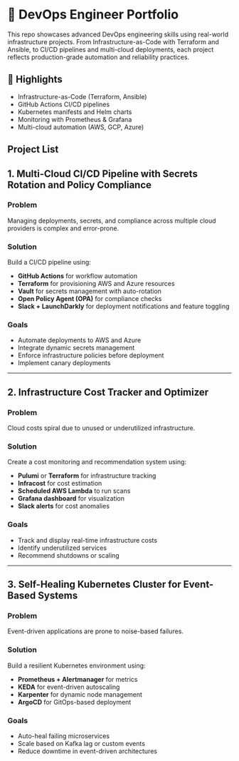 # 🚀 DevOps Engineer Portfolio

This repo showcases advanced DevOps engineering skills using real-world infrastructure projects. From Infrastructure-as-Code with Terraform and Ansible, to CI/CD pipelines and multi-cloud deployments, each project reflects production-grade automation and reliability practices.

## 🔧 Highlights
- Infrastructure-as-Code (Terraform, Ansible)
- GitHub Actions CI/CD pipelines
- Kubernetes manifests and Helm charts
- Monitoring with Prometheus & Grafana
- Multi-cloud automation (AWS, GCP, Azure)

## Project List

## 1. Multi-Cloud CI/CD Pipeline with Secrets Rotation and Policy Compliance

### Problem
Managing deployments, secrets, and compliance across multiple cloud providers is complex and error-prone.

### Solution
Build a CI/CD pipeline using:
- **GitHub Actions** for workflow automation
- **Terraform** for provisioning AWS and Azure resources
- **Vault** for secrets management with auto-rotation
- **Open Policy Agent (OPA)** for compliance checks
- **Slack + LaunchDarkly** for deployment notifications and feature toggling

### Goals
- Automate deployments to AWS and Azure
- Integrate dynamic secrets management
- Enforce infrastructure policies before deployment
- Implement canary deployments

---

## 2. Infrastructure Cost Tracker and Optimizer

### Problem
Cloud costs spiral due to unused or underutilized infrastructure.

### Solution
Create a cost monitoring and recommendation system using:
- **Pulumi** or **Terraform** for infrastructure tracking
- **Infracost** for cost estimation
- **Scheduled AWS Lambda** to run scans
- **Grafana dashboard** for visualization
- **Slack alerts** for cost anomalies

### Goals
- Track and display real-time infrastructure costs
- Identify underutilized services
- Recommend shutdowns or scaling

---

## 3. Self-Healing Kubernetes Cluster for Event-Based Systems

### Problem
Event-driven applications are prone to noise-based failures.

### Solution
Build a resilient Kubernetes environment using:
- **Prometheus + Alertmanager** for metrics
- **KEDA** for event-driven autoscaling
- **Karpenter** for dynamic node management
- **ArgoCD** for GitOps-based deployment

### Goals
- Auto-heal failing microservices
- Scale based on Kafka lag or custom events
- Reduce downtime in event-driven architectures
